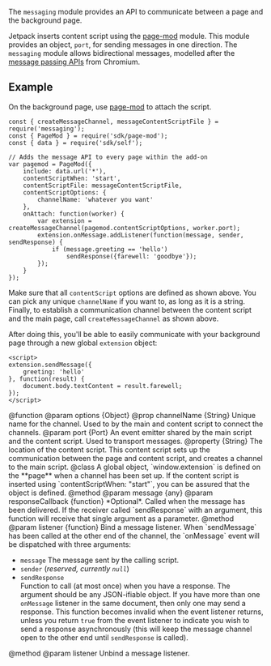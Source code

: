 The `messaging` module provides an API to communicate between a page and the background page.

Jetpack inserts content script using the [page-mod](modules/sdk/page-mod.html) module. This module
provides an object, `port`, for sending messages in one direction. The `messaging` module
allows bidirectional messages, modelled after the [message passing APIs](https://developer.chrome.com/extensions/messaging.html) from Chromium.


## Example

On the background page, use [page-mod](modules/sdk/page-mod.html) to attach the script.

    const { createMessageChannel, messageContentScriptFile } = require('messaging');
    const { PageMod } = require('sdk/page-mod');
    const { data } = require('sdk/self');

    // Adds the message API to every page within the add-on
    var pagemod = PageMod({
        include: data.url('*'),
        contentScriptWhen: 'start',
        contentScriptFile: messageContentScriptFile,
        contentScriptOptions: {
            channelName: 'whatever you want'
        },
        onAttach: function(worker) {
            var extension = createMessageChannel(pagemod.contentScriptOptions, worker.port);
            extension.onMessage.addListener(function(message, sender, sendResponse) {
                if (message.greeting == 'hello')
                    sendResponse({farewell: 'goodbye'});
            });
        }
    });

Make sure that all `contentScript` options are defined as shown above. You can pick any unique
`channelName` if you want to, as long as it is a string. Finally, to establish a communication
channel between the content script and the main page, call `createMessageChannel` as shown above.

After doing this, you'll be able to easily communicate with your background page through a new
global `extension` object:

    <script>
    extension.sendMessage({
        greeting: 'hello'
    }, function(result) {
        document.body.textContent = result.farewell;
    });
    </script>

<api name="createMessageChannel">
@function
  @param options {Object}
    @prop channelName {String}
      Unique name for the channel. Used to by the main and content script to connect the channels.
  @param port {Port}
    An event emitter shared by the main script and the content script.
    Used to transport messages.
</api>
<api name="messageContentScriptFile">
@property {String}
  The location of the content script.
  This content script sets up the communication between the page and content script,
  and creates a channel to the main script.
</api>

<api name="extension">
  @class
  A global object, `window.extension` is defined on the **page** when a channel has been set up.
  If the content script is inserted using `contentScriptWhen: "start"`, you can be assured that
  the object is defined.

<api name="sendMessage">
@method
@param message {any}
@param responseCallback {function}
*Optional*. Called when the message has been delivered. If the receiver called `sendResponse` with
an argument, this function will receive that single argument as a parameter.
</api>

<api name="onMessage.addListener">
@method
@param listener {function}
Bind a message listener. When `sendMessage` has been called at the other end of the channel,
the `onMessage` event will be dispatched with three arguments:

 * `message`
   The message sent by the calling script.
 * `sender` (*reserved, currently `null`*)
 * `sendResponse`  
   Function to call (at most once) when you have a response. The argument
   should be any JSON-ifiable object. If you have more than one `onMessage`
   listener in the same document, then only one may send a response. This
   function becomes invalid when the event listener returns, unless you return
   `true` from the event listener to indicate you wish to send a response
   asynchronously (this will keep the message channel open to the other end
   until `sendResponse` is called).
   
</api>
<api name="onMessage.removeListener">
@method
@param listener
Unbind a message listener.
</api>

</api>
